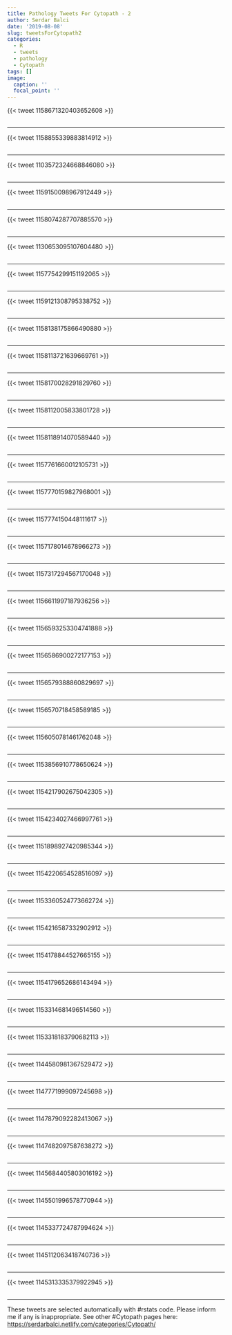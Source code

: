 ```yaml
---
title: Pathology Tweets For Cytopath - 2
author: Serdar Balci
date: '2019-08-08'
slug: tweetsForCytopath2
categories:
  - R
  - tweets
  - pathology
  - Cytopath
tags: []
image:
  caption: ''
  focal_point: ''
---
```



{{< tweet 1158671320403652608 >}}
<br>
<br>
<hr>
{{< tweet 1158855339883814912 >}}
<br>
<br>
<hr>
{{< tweet 1103572324668846080 >}}
<br>
<br>
<hr>
{{< tweet 1159150098967912449 >}}
<br>
<br>
<hr>
{{< tweet 1158074287707885570 >}}
<br>
<br>
<hr>
{{< tweet 1130653095107604480 >}}
<br>
<br>
<hr>
{{< tweet 1157754299151192065 >}}
<br>
<br>
<hr>
{{< tweet 1159121308795338752 >}}
<br>
<br>
<hr>
{{< tweet 1158138175866490880 >}}
<br>
<br>
<hr>
{{< tweet 1158113721639669761 >}}
<br>
<br>
<hr>
{{< tweet 1158170028291829760 >}}
<br>
<br>
<hr>
{{< tweet 1158112005833801728 >}}
<br>
<br>
<hr>
{{< tweet 1158118914070589440 >}}
<br>
<br>
<hr>
{{< tweet 1157761660012105731 >}}
<br>
<br>
<hr>
{{< tweet 1157770159827968001 >}}
<br>
<br>
<hr>
{{< tweet 1157774150448111617 >}}
<br>
<br>
<hr>
{{< tweet 1157178014678966273 >}}
<br>
<br>
<hr>
{{< tweet 1157317294567170048 >}}
<br>
<br>
<hr>
{{< tweet 1156611997187936256 >}}
<br>
<br>
<hr>
{{< tweet 1156593253304741888 >}}
<br>
<br>
<hr>
{{< tweet 1156586900272177153 >}}
<br>
<br>
<hr>
{{< tweet 1156579388860829697 >}}
<br>
<br>
<hr>
{{< tweet 1156570718458589185 >}}
<br>
<br>
<hr>
{{< tweet 1156050781461762048 >}}
<br>
<br>
<hr>
{{< tweet 1153856910778650624 >}}
<br>
<br>
<hr>
{{< tweet 1154217902675042305 >}}
<br>
<br>
<hr>
{{< tweet 1154234027466997761 >}}
<br>
<br>
<hr>
{{< tweet 1151898927420985344 >}}
<br>
<br>
<hr>
{{< tweet 1154220654528516097 >}}
<br>
<br>
<hr>
{{< tweet 1153360524773662724 >}}
<br>
<br>
<hr>
{{< tweet 1154216587332902912 >}}
<br>
<br>
<hr>
{{< tweet 1154178844527665155 >}}
<br>
<br>
<hr>
{{< tweet 1154179652686143494 >}}
<br>
<br>
<hr>
{{< tweet 1153314681496514560 >}}
<br>
<br>
<hr>
{{< tweet 1153318183790682113 >}}
<br>
<br>
<hr>
{{< tweet 1144580981367529472 >}}
<br>
<br>
<hr>
{{< tweet 1147771999097245698 >}}
<br>
<br>
<hr>
{{< tweet 1147879092282413067 >}}
<br>
<br>
<hr>
{{< tweet 1147482097587638272 >}}
<br>
<br>
<hr>
{{< tweet 1145684405803016192 >}}
<br>
<br>
<hr>
{{< tweet 1145501996578770944 >}}
<br>
<br>
<hr>
{{< tweet 1145337724787994624 >}}
<br>
<br>
<hr>
{{< tweet 1145112063418740736 >}}
<br>
<br>
<hr>
{{< tweet 1145313335379922945 >}}
<br>
<br>
<hr>


These tweets are selected automatically with #rstats code. Please inform me if any is inappropriate.
See other #Cytopath pages here: https://serdarbalci.netlify.com/categories/Cytopath/
